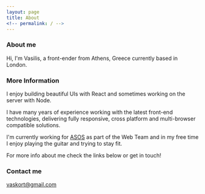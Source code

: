 ```yaml
---
layout: page
title: About
<!-- permalink: / -->
---
```

### About me

Hi, I'm Vasilis, a front-ender from Athens, Greece currently based in London.  

### More Information

I enjoy building beautiful UIs with React and sometimes working on the server with Node.

I have many years of experience working with the latest front-end technologies, delivering fully responsive, cross platform and multi-browser compatible solutions.

I'm currently working for [ASOS](https://www.asos.com/) as part of the Web Team and in my free time I enjoy playing the guitar and trying to stay fit.

For more info about me check the links below or get in touch!

### Contact me

[vaskort@gmail.com](mailto:vaskort@gmail.com)

